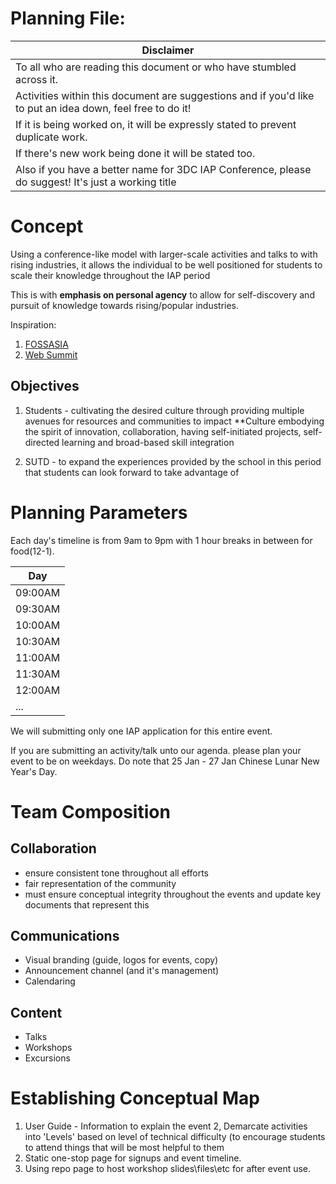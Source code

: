 # Planning File:

|Disclaimer                                                                                                |
|----------------------------------------------------------------------------------------------------------|
|To all who are reading this document or who have stumbled across it.                                      |
|Activities within this document are suggestions and if you'd like to put an idea down, feel free to do it!|
|If it is being worked on, it will be expressly stated to prevent duplicate work.                          |
|If there's new work being done it will be stated too.                                                     |
|Also if you have a better name for 3DC IAP Conference, please do suggest! It's just a working title       |

# Concept
Using a conference-like model with larger-scale activities and talks to  with rising industries,
it allows the individual  to be well positioned for students to scale their knowledge throughout the IAP period

This is with **emphasis on personal agency** to allow for self-discovery and pursuit of knowledge towards rising/popular industries. 

Inspiration:
1. [FOSSASIA](http://2019.fossasia.org/)
2. [Web Summit](https://websummit.com/)

## Objectives
1. Students - cultivating the desired culture through providing multiple avenues for resources and communities to impact 
**Culture embodying the spirit of innovation, collaboration, having self-initiated projects, self-directed learning and broad-based skill integration

2. SUTD - to expand the experiences provided by the school in this period that students can look forward to take advantage of

# Planning Parameters
Each day's timeline is from 9am to 9pm with 1 hour breaks in between for food(12-1).

|Day    |
|-------|
|09:00AM|
|09:30AM|
|10:00AM|
|10:30AM|
|11:00AM|
|11:30AM|
|12:00AM|
|...    |

We will submitting only one IAP application for this entire event.

If you are submitting an activity/talk unto our agenda. please plan your event to be on weekdays.
Do note that 25 Jan - 27 Jan Chinese Lunar New Year's Day.

# Team Composition

## Collaboration
* ensure consistent tone throughout all efforts
* fair representation of the community
* must ensure conceptual integrity throughout the events and update key documents that represent this

## Communications
* Visual branding (guide, logos for events, copy)
* Announcement channel (and it's management)
* Calendaring

## Content
* Talks
* Workshops
* Excursions

# Establishing Conceptual Map
1. User Guide - Information to explain the event
2, Demarcate activities into 'Levels' based on level of technical difficulty (to encourage students to attend things that will be most helpful to them
3. Static one-stop page for signups and event timeline.
4. Using repo page to host workshop slides\files\etc for after event use.


